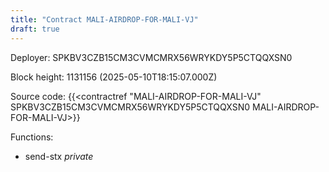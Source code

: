 ```yaml
---
title: "Contract MALI-AIRDROP-FOR-MALI-VJ"
draft: true
---
```

Deployer: SPKBV3CZB15CM3CVMCMRX56WRYKDY5P5CTQQXSN0


 



Block height: 1131156 (2025-05-10T18:15:07.000Z)

Source code: {{<contractref "MALI-AIRDROP-FOR-MALI-VJ" SPKBV3CZB15CM3CVMCMRX56WRYKDY5P5CTQQXSN0 MALI-AIRDROP-FOR-MALI-VJ>}}

Functions:

* send-stx _private_
